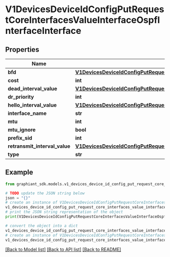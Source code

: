 # V1DevicesDeviceIdConfigPutRequestCoreInterfacesValueInterfaceOspfInterfaceInterface


## Properties

Name | Type | Description | Notes
------------ | ------------- | ------------- | -------------
**bfd** | [**V1DevicesDeviceIdConfigPutRequestCoreCoreVrfBgpNeighborsValueNeighborBfd**](V1DevicesDeviceIdConfigPutRequestCoreCoreVrfBgpNeighborsValueNeighborBfd.md) |  | [optional] 
**cost** | **int** |  | [optional] 
**dead_interval_value** | [**V1DevicesDeviceIdConfigPutRequestCoreCoreVrfOspfv2ProcessAreasValueAreaInterfacesValueInterfaceDeadIntervalValue**](V1DevicesDeviceIdConfigPutRequestCoreCoreVrfOspfv2ProcessAreasValueAreaInterfacesValueInterfaceDeadIntervalValue.md) |  | [optional] 
**dr_priority** | **int** |  | [optional] 
**hello_interval_value** | [**V1DevicesDeviceIdConfigPutRequestCoreCoreVrfOspfv2ProcessAreasValueAreaInterfacesValueInterfaceHelloIntervalValue**](V1DevicesDeviceIdConfigPutRequestCoreCoreVrfOspfv2ProcessAreasValueAreaInterfacesValueInterfaceHelloIntervalValue.md) |  | [optional] 
**interface_name** | **str** |  | [optional] 
**mtu** | **int** |  | [optional] 
**mtu_ignore** | **bool** |  | [optional] 
**prefix_sid** | **int** |  | [optional] 
**retransmit_interval_value** | [**V1DevicesDeviceIdConfigPutRequestCoreCoreVrfOspfv2ProcessAreasValueAreaInterfacesValueInterfaceRetransmitIntervalValue**](V1DevicesDeviceIdConfigPutRequestCoreCoreVrfOspfv2ProcessAreasValueAreaInterfacesValueInterfaceRetransmitIntervalValue.md) |  | [optional] 
**type** | **str** |  | [optional] 

## Example

```python
from graphiant_sdk.models.v1_devices_device_id_config_put_request_core_interfaces_value_interface_ospf_interface_interface import V1DevicesDeviceIdConfigPutRequestCoreInterfacesValueInterfaceOspfInterfaceInterface

# TODO update the JSON string below
json = "{}"
# create an instance of V1DevicesDeviceIdConfigPutRequestCoreInterfacesValueInterfaceOspfInterfaceInterface from a JSON string
v1_devices_device_id_config_put_request_core_interfaces_value_interface_ospf_interface_interface_instance = V1DevicesDeviceIdConfigPutRequestCoreInterfacesValueInterfaceOspfInterfaceInterface.from_json(json)
# print the JSON string representation of the object
print(V1DevicesDeviceIdConfigPutRequestCoreInterfacesValueInterfaceOspfInterfaceInterface.to_json())

# convert the object into a dict
v1_devices_device_id_config_put_request_core_interfaces_value_interface_ospf_interface_interface_dict = v1_devices_device_id_config_put_request_core_interfaces_value_interface_ospf_interface_interface_instance.to_dict()
# create an instance of V1DevicesDeviceIdConfigPutRequestCoreInterfacesValueInterfaceOspfInterfaceInterface from a dict
v1_devices_device_id_config_put_request_core_interfaces_value_interface_ospf_interface_interface_from_dict = V1DevicesDeviceIdConfigPutRequestCoreInterfacesValueInterfaceOspfInterfaceInterface.from_dict(v1_devices_device_id_config_put_request_core_interfaces_value_interface_ospf_interface_interface_dict)
```
[[Back to Model list]](../README.md#documentation-for-models) [[Back to API list]](../README.md#documentation-for-api-endpoints) [[Back to README]](../README.md)


